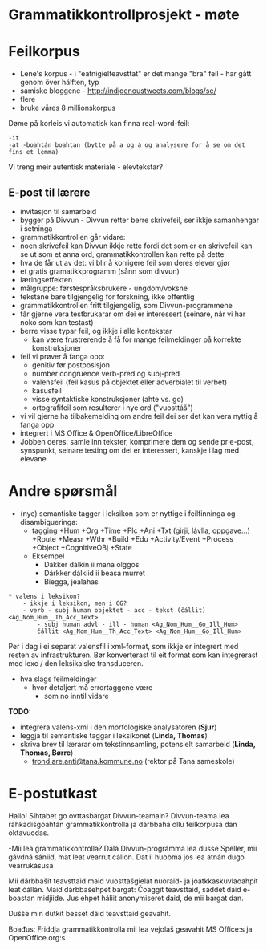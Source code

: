 # Grammatikkontrollprosjekt - møte

# Feilkorpus

* Lene's korpus - i "eatnigielteavsttat" er det mange "bra" feil - har gått genom över hälften, typ
* samiske bloggene - http://indigenoustweets.com/blogs/se/
* flere
* bruke våres 8 millionskorpus

Døme på korleis vi automatisk kan finna real-word-feil:
```
-it
-at -boahtán boahtan (bytte på a og á og analysere for å se om det fins et lemma)
```

Vi treng meir autentisk materiale - elevtekstar?

## E-post til lærere
* invitasjon til samarbeid
* bygger på Divvun - Divvun retter berre skrivefeil, ser ikkje samanhengar i setninga
* grammatikkontrollen går vidare:
* noen skrivefeil kan Divvun ikkje rette fordi det som er en skrivefeil kan se ut som et anna ord, grammatikkontrollen kan rette på dette
* hva de får ut av det: vi blir å korrigere feil som deres elever gjør
* et gratis gramatikkprogramm (sånn som divvun)
* læringseffekten
* målgruppe: førstespråksbrukere - ungdom/voksne
* tekstane bare tilgjengelig for forskning, ikke offentlig
* grammatikkontrollen fritt tilgjengelig, som Divvun-programmene
* får gjerne vera testbrukarar om dei er interessert (seinare, når vi har noko som kan testast)
* berre visse typar feil, og ikkje i alle kontekstar
    - kan være frustrerende å få for mange feilmeldinger på korrekte konstruksjoner
* feil vi prøver å fanga opp:
    - genitiv før postposisjon
    - number congruence verb-pred og subj-pred
    - valensfeil (feil kasus på objektet eller adverbialet til verbet)
    - kasusfeil
    - visse syntaktiske konstruksjoner (ahte vs. go)
    - ortografifeil som resulterer i nye ord ("vuosttáš")
* vi vil gjerne ha tilbakemelding om andre feil dei ser det kan vera nyttig å fanga opp
* integrert i MS Office & OpenOffice/LibreOffice
* Jobben deres: samle inn tekster, komprimere dem og sende pr e-post, synspunkt, seinare testing om dei er interessert, kanskje i lag med elevane

# Andre spørsmål

* (nye) semantiske tagger i leksikon som er nyttige i feilfinninga og
  disambigueringa:
    - tagging +Hum +Org +Time +Plc +Ani +Txt (girji, lávlla, oppgave...)
  +Route +Measr +Wthr
  +Build +Edu
  +Activity/Event +Process +Object +CognitiveOBj +State
    - Eksempel
        - Dákker dálkin ii mana olggos
        - Dárkker dálkiid ii beasa murret
        - Biegga, jealahas

```
* valens i leksikon?
    - ikkje i leksikon, men i CG?
    - verb - subj human objektet - acc - tekst (čállit) <Ag_Nom_Hum__Th_Acc_Text>
		- subj human advl - ill - human <Ag_Nom_Hum__Go_Ill_Hum>
		čállit <Ag_Nom_Hum__Th_Acc_Text> <Ag_Nom_Hum__Go_Ill_Hum>
```

Per i dag i ei separat valensfil i xml-format, som ikkje er integrert med resten av infrastrukturen. Bør konverterast til eit format som kan integrerast med lexc / den leksikalske transduceren.

* hva slags feilmeldinger
    - hvor detaljert må errortaggene være
        - som no inntil vidare

**TODO:**
* integrera valens-xml i den morfologiske analysatoren (**Sjur**)
* leggja til semantiske taggar i leksikonet (**Linda, Thomas**)
* skriva brev til lærarar om tekstinnsamling, potensielt samarbeid
  (**Linda, Thomas, Børre**)
    - trond.are.anti@tana.kommune.no (rektor på Tana sameskole)

# E-postutkast

Hallo! Sihtabet go ovttasbargat Divvun-teamain? Divvun-teama lea ráhkadišgoahtán grammatikkontrolla ja dárbbaha ollu feilkorpusa dan oktavuodas.

-Mii lea grammatikkontrolla? Dálá Divvun-prográmma lea dusse Speller, mii gávdná sániid, mat leat vearrut cállon. Dat ii huobmá jos lea atnán dugo vearrukásusa

Mii dárbbašit teavsttaid maid vuosttašgielat nuoraid- ja joatkkaskuvlaoahpit leat čállán.
Maid dárbbašehpet bargat: Čoaggit teavsttaid, sáddet daid e-boastan midjiide. Jus ehpet háliit anonymiseret daid, de mii bargat dan.

Dušše min dutkit besset dáid teavsttaid geavahit.

Boađus: Friddja grammatikkontrolla mii lea vejolaš geavahit MS Office:s ja OpenOffice.org:s
